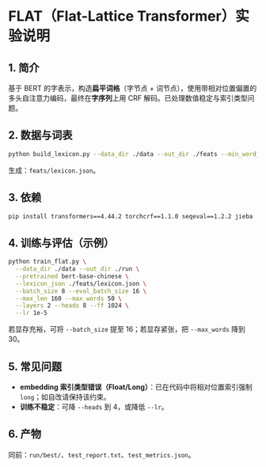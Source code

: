 # FLAT（Flat-Lattice Transformer）实验说明

## 1. 简介
基于 BERT 的字表示，构造**扁平词格**（字节点 + 词节点），使用带相对位置偏置的多头自注意力编码，最终在**字序列**上用 CRF 解码。已处理数值稳定与索引类型问题。

## 2. 数据与词表
```bash
python build_lexicon.py --data_dir ./data --out_dir ./feats --min_word_len 2 --min_freq 2 --max_words 50000
```
生成：`feats/lexicon.json`。

## 3. 依赖
```bash
pip install transformers==4.44.2 torchcrf==1.1.0 seqeval==1.2.2 jieba
```

## 4. 训练与评估（示例）
```bash
python train_flat.py \
  --data_dir ./data --out_dir ./run \
  --pretrained bert-base-chinese \
  --lexicon_json ./feats/lexicon.json \
  --batch_size 8 --eval_batch_size 16 \
  --max_len 160 --max_words 50 \
  --layers 2 --heads 8 --ff 1024 \
  --lr 1e-5
```
若显存充裕，可将 `--batch_size` 提至 16；若显存紧张，把 `--max_words` 降到 30。

## 5. 常见问题
- **embedding 索引类型错误（Float/Long）**：已在代码中将相对位置索引强制 `long`；如自改请保持该约束。
- **训练不稳定**：可降 `--heads` 到 4，或降低 `--lr`。

## 6. 产物
同前：`run/best/`、`test_report.txt`、`test_metrics.json`。
